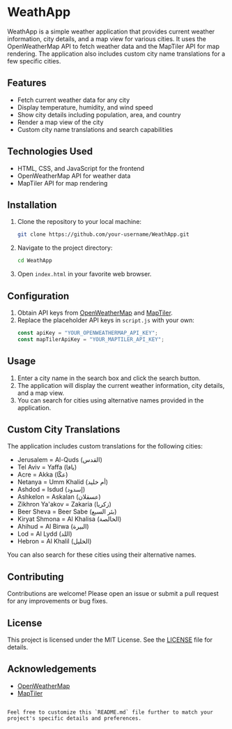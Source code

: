 # WeathApp

WeathApp is a simple weather application that provides current weather information, city details, and a map view for various cities. It uses the OpenWeatherMap API to fetch weather data and the MapTiler API for map rendering. The application also includes custom city name translations for a few specific cities.

## Features

- Fetch current weather data for any city
- Display temperature, humidity, and wind speed
- Show city details including population, area, and country
- Render a map view of the city
- Custom city name translations and search capabilities

## Technologies Used

- HTML, CSS, and JavaScript for the frontend
- OpenWeatherMap API for weather data
- MapTiler API for map rendering

## Installation

1. Clone the repository to your local machine:
   ```bash
   git clone https://github.com/your-username/WeathApp.git
   ```
2. Navigate to the project directory:
   ```bash
   cd WeathApp
   ```
3. Open `index.html` in your favorite web browser.

## Configuration

1. Obtain API keys from [OpenWeatherMap](https://openweathermap.org/api) and [MapTiler](https://www.maptiler.com/).
2. Replace the placeholder API keys in `script.js` with your own:
   ```javascript
   const apiKey = "YOUR_OPENWEATHERMAP_API_KEY";
   const mapTilerApiKey = "YOUR_MAPTILER_API_KEY";
   ```

## Usage

1. Enter a city name in the search box and click the search button.
2. The application will display the current weather information, city details, and a map view.
3. You can search for cities using alternative names provided in the application.

## Custom City Translations

The application includes custom translations for the following cities:
- Jerusalem = Al-Quds (القدس)
- Tel Aviv = Yaffa (يافا)
- Acre = Akka (عكّا)
- Netanya = Umm Khalid (أم خليد)
- Ashdod = Isdud (إسدود)
- Ashkelon = Askalan (عسقلان)
- Zikhron Ya'akov = Zakaria (زكريا)
- Beer Sheva = Beer Sabe (بئر السبع)
- Kiryat Shmona = Al Khalisa (الخالصة)
- Ahihud = Al Birwa (البيرة)
- Lod = Al Lydd (اللد)
- Hebron = Al Khalil (الخليل)

You can also search for these cities using their alternative names.

## Contributing

Contributions are welcome! Please open an issue or submit a pull request for any improvements or bug fixes.

## License

This project is licensed under the MIT License. See the [LICENSE](LICENSE) file for details.

## Acknowledgements

- [OpenWeatherMap](https://openweathermap.org/api)
- [MapTiler](https://www.maptiler.com/)
```

Feel free to customize this `README.md` file further to match your project's specific details and preferences.
